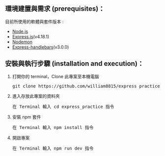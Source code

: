 ## 環境建置與需求 (prerequisites)：
目前所使用的軟體與套件版本 :
<ul>
    <li><a href="https://nodejs.org/en/">Node.js</a></li>
    <li><a href="https://www.npmjs.com/package/express">Express.js</a>(v4.18.1)</li>
    <li><a href="https://www.npmjs.com/package/nodemon">Nodemon</a></li>
    <li><a href='https://github.com/express-handlebars/express-handlebars'>Express-handlebars</a>(v3.0.0)</li>
</ul>

## 安裝與執行步驟 (installation and execution)：
<ol>
    <li>打開你的 terminal，Clone 此專案至本機電腦</li>
    <pre>git clone https://github.com/william8815/express_practice.git</pre>
    <li>進入存放此專案的資料夾</li>
    <pre>在 Terminal 輸入 cd express_practice 指令</pre>
    <li>安裝 npm 套件</li>
    <pre>在 Terminal 輸入 npm install 指令</pre>
    <li>開啟專案</li>
    <pre>在 Terminal 輸入 npm run dev 指令</pre>
</ol>
